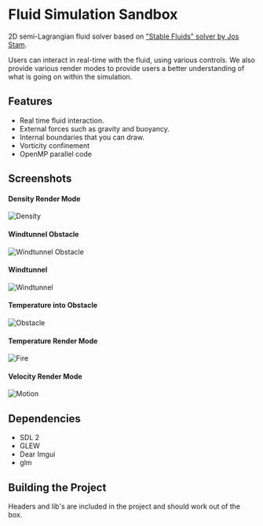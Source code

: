# Fluid Simulation Sandbox

2D semi-Lagrangian fluid solver based on ["Stable Fluids" solver by Jos Stam](http://www.dgp.toronto.edu/people/stam/reality/Research/pdf/GDC03.pdf "Real-Time Fluid Dynamics for Games").

Users can interact in real-time with the fluid, using various controls.
We also provide various render modes to provide users a better understanding of what is going on within the simulation.

## Features
- Real time fluid interaction.
- External forces such as gravity and buoyancy.
- Internal boundaries that you can draw.
- Vorticity confinement
- OpenMP parallel code

## Screenshots

#### Density Render Mode
![Density](ScreenShots/Density.png "Density")

#### Windtunnel Obstacle
![Windtunnel Obstacle](ScreenShots/Fire_in_wind_shielded_by_obstacle.png "Windtunnel Obstacle")

#### Windtunnel
![Windtunnel](ScreenShots/Fire_in_wind.png "Windtunnel")

#### Temperature into Obstacle
![Obstacle](ScreenShots/Fire_into_obstacle.png "Obstacle")

#### Temperature Render Mode
![Fire](ScreenShots/Fire.png "Fire")

#### Velocity Render Mode
![Motion](ScreenShots/Motion.png "Motion")

## Dependencies
- SDL 2
- GLEW
- Dear Imgui
- glm

## Building the Project

Headers and lib's are included in the project and should work out of the box.
